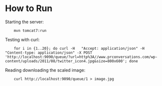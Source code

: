 How to Run
==========

Starting the server:

        mvn tomcat7:run


Testing with curl:

        for i in {1..20}; do curl -H   "Accept: application/json" -H "Content-type: application/json" -X POST 'http://localhost:9090/queue/?url=http%3A//www.prconversations.com/wp-content/uploads/2011/08/twitter_icon4.jpg&size=800x600'; done

Reading downloading the scaled image:

        curl http://localhost:9090/queue/1 > image.jpg
